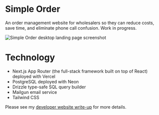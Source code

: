 # Simple Order

An order management website for wholesalers so they can reduce costs, save time, and eliminate phone call confusion. Work in progress.

![Simple Order desktop landing page screenshot](misc/github-readme-mockup.webp)

# Technology

-  Next.js App Router (the full-stack framework built on top of React) deployed with Vercel
-  PostgreSQL deployed with Neon
-  Drizzle type-safe SQL query builder
-  Mailgun email service
-  Tailwind CSS

Please see my [developer website write-up](http://danedwardsdeveloper.com/projects/simple-order) for more details.

